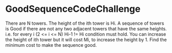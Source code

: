 # GoodSequenceCodeChallenge

There are N towers. The height of the ith tower is Hi. A sequence of towers is Good if there are not any two adjacent towers that have the same heights. i.e. for every i (2 <= i <= N) Hi-1 != Hi condition must hold.
You can increase the height of ith tower but it will cost Mi, to increase the height by 1.
Find the minimum cost to make the sequence good.
